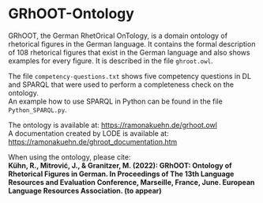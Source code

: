 # GRhOOT-Ontology
GRhOOT, the German RhetOrical OnTology, is a domain ontology of rhetorical figures in the German language.
It contains the formal description of 108 rhetorical figures that exist in the German language and also shows examples for every figure. It is described in the file ```ghroot.owl```.

The file ```competency-questions.txt``` shows five competency questions in DL and SPARQL that were used to perform a completeness check on the ontology. \
An example how to use SPARQL in Python can be found in the file ```Python_SPARQL.py```.

The ontology is available at: https://ramonakuehn.de/grhoot.owl \
A documentation created by LODE is available at: https://ramonakuehn.de/ghroot_documentation.htm


When using the ontology, please cite: \
**Kühn, R., Mitrović, J., & Granitzer, M. (2022): GRhOOT: Ontology of Rhetorical Figures in German. In Proceedings of The 13th Language Resources and Evaluation Conference, Marseille, France, June. European Language Resources Association. (to appear)**
